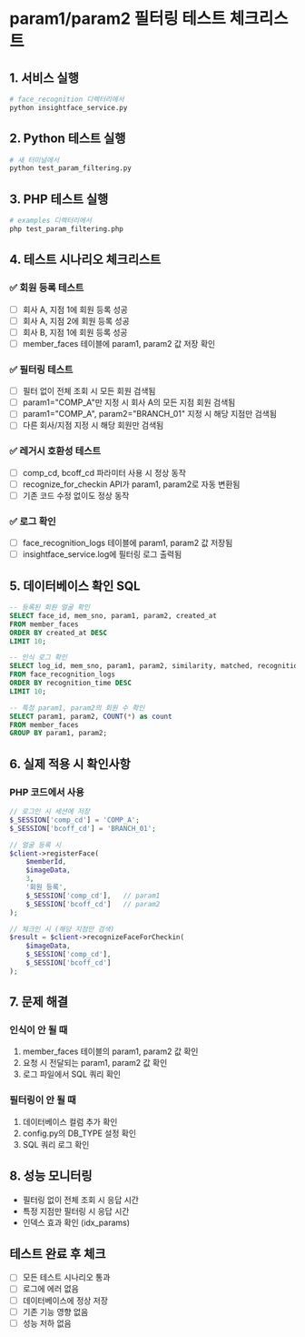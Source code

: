 # param1/param2 필터링 테스트 체크리스트

## 1. 서비스 실행
```bash
# face_recognition 디렉터리에서
python insightface_service.py
```

## 2. Python 테스트 실행
```bash
# 새 터미널에서
python test_param_filtering.py
```

## 3. PHP 테스트 실행
```bash
# examples 디렉터리에서
php test_param_filtering.php
```

## 4. 테스트 시나리오 체크리스트

### ✅ 회원 등록 테스트
- [ ] 회사 A, 지점 1에 회원 등록 성공
- [ ] 회사 A, 지점 2에 회원 등록 성공
- [ ] 회사 B, 지점 1에 회원 등록 성공
- [ ] member_faces 테이블에 param1, param2 값 저장 확인

### ✅ 필터링 테스트
- [ ] 필터 없이 전체 조회 시 모든 회원 검색됨
- [ ] param1="COMP_A"만 지정 시 회사 A의 모든 지점 회원 검색됨
- [ ] param1="COMP_A", param2="BRANCH_01" 지정 시 해당 지점만 검색됨
- [ ] 다른 회사/지점 지정 시 해당 회원만 검색됨

### ✅ 레거시 호환성 테스트
- [ ] comp_cd, bcoff_cd 파라미터 사용 시 정상 동작
- [ ] recognize_for_checkin API가 param1, param2로 자동 변환됨
- [ ] 기존 코드 수정 없이도 정상 동작

### ✅ 로그 확인
- [ ] face_recognition_logs 테이블에 param1, param2 값 저장됨
- [ ] insightface_service.log에 필터링 로그 출력됨

## 5. 데이터베이스 확인 SQL

```sql
-- 등록된 회원 얼굴 확인
SELECT face_id, mem_sno, param1, param2, created_at 
FROM member_faces 
ORDER BY created_at DESC 
LIMIT 10;

-- 인식 로그 확인
SELECT log_id, mem_sno, param1, param2, similarity, matched, recognition_time 
FROM face_recognition_logs 
ORDER BY recognition_time DESC 
LIMIT 10;

-- 특정 param1, param2의 회원 수 확인
SELECT param1, param2, COUNT(*) as count 
FROM member_faces 
GROUP BY param1, param2;
```

## 6. 실제 적용 시 확인사항

### PHP 코드에서 사용
```php
// 로그인 시 세션에 저장
$_SESSION['comp_cd'] = 'COMP_A';
$_SESSION['bcoff_cd'] = 'BRANCH_01';

// 얼굴 등록 시
$client->registerFace(
    $memberId,
    $imageData,
    3,
    '회원 등록',
    $_SESSION['comp_cd'],   // param1
    $_SESSION['bcoff_cd']   // param2
);

// 체크인 시 (해당 지점만 검색)
$result = $client->recognizeFaceForCheckin(
    $imageData,
    $_SESSION['comp_cd'],
    $_SESSION['bcoff_cd']
);
```

## 7. 문제 해결

### 인식이 안 될 때
1. member_faces 테이블의 param1, param2 값 확인
2. 요청 시 전달되는 param1, param2 값 확인
3. 로그 파일에서 SQL 쿼리 확인

### 필터링이 안 될 때
1. 데이터베이스 컬럼 추가 확인
2. config.py의 DB_TYPE 설정 확인
3. SQL 쿼리 로그 확인

## 8. 성능 모니터링

- 필터링 없이 전체 조회 시 응답 시간
- 특정 지점만 필터링 시 응답 시간
- 인덱스 효과 확인 (idx_params)

## 테스트 완료 후 체크

- [ ] 모든 테스트 시나리오 통과
- [ ] 로그에 에러 없음
- [ ] 데이터베이스에 정상 저장
- [ ] 기존 기능 영향 없음
- [ ] 성능 저하 없음